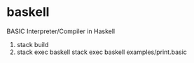 # baskell
BASIC Interpreter/Compiler in Haskell

1. stack build
2. stack exec baskell stack exec baskell examples/print.basic
